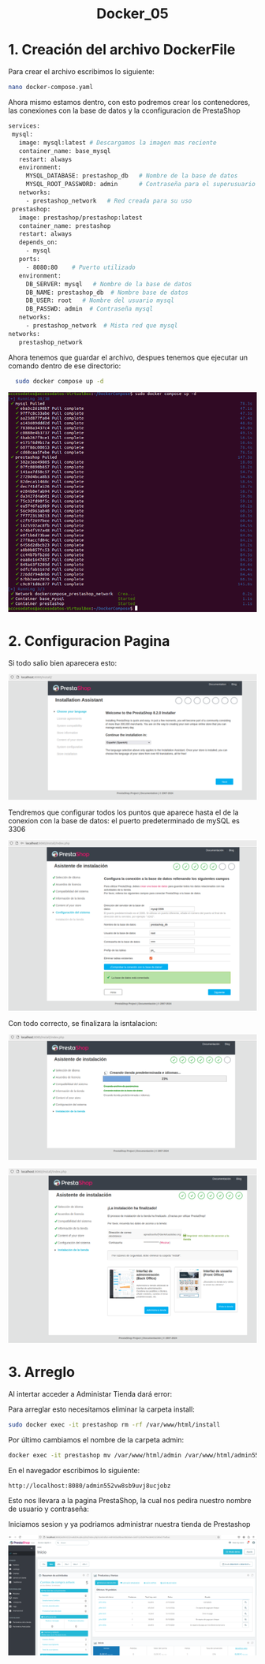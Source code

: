 <h1 align="center">
  Docker_05
</h1>

# **1. Creación del archivo DockerFile**

  Para crear el archivo escribimos lo siguiente:
  ```bash
  nano docker-compose.yaml
  ```
  Ahora mismo estamos dentro, con esto podremos crear los contenedores, las conexiones con la base de datos y la cconfiguracion de PrestaShop

  ```bash
services:
   mysql:
     image: mysql:latest # Descargamos la imagen mas reciente
     container_name: base_mysql
     restart: always
     environment:
       MYSQL_DATABASE: prestashop_db   # Nombre de la base de datos
       MYSQL_ROOT_PASSWORD: admin      # Contraseña para el superusuario
     networks:
       - prestashop_network   # Red creada para su uso       
   prestashop:
     image: prestashop/prestashop:latest 
     container_name: prestashop
     restart: always
     depends_on:
       - mysql 
     ports:
       - 8080:80    # Puerto utilizado 
     environment:
       DB_SERVER: mysql   # Nombre de la base de datos
       DB_NAME: prestashop_db  # Nombre base de datos
       DB_USER: root   # Nombre del usuario mysql
       DB_PASSWD: admin  # Contraseña mysql
     networks:
       - prestashop_network  # Mista red que mysql
networks:
     prestashop_network
  ``` 
  Ahora tenemos que guardar el archivo, despues tenemos que ejecutar un comando dentro de ese directorio:
  ```bash
    sudo docker compose up -d
 ``` 
![Comando](comando_shop.png)

# **2. Configuracion Pagina**
   
Si todo salio bien aparecera esto:

![Pagina](pagina_shop.png)

Tendremos que configurar todos los puntos que aparece hasta el de la conexion con la base de datos: el puerto predeterminado de mySQL es 3306

![BaseDatos](base_datos_shop.png)

Con todo correcto, se finalizara la isntalacion:

![Instalacion](instalacion_shop.png)

![FinInstalacion](fin_instalacion.png)

 # **3. Arreglo**

Al intertar acceder a Administar Tienda dará error:

Para arreglar esto necesitamos eliminar la carpeta install:
```bash
sudo docker exec -it prestashop rm -rf /var/www/html/install
```
Por último cambiamos el nombre de la carpeta admin:
```bash
docker exec -it prestashop mv /var/www/html/admin /var/www/html/admin552vw8sb9uvj8ucjobz
```
En el navegador escribimos lo siguiente:
```bash
http://localhost:8080/admin552vw8sb9uvj8ucjobz
```
Esto nos llevara a la pagina PrestaShop, la cual nos pedira nuestro nombre de usuario y contraseña:

Iniciamos sesion y ya podriamos administrar nuestra tienda de Prestashop

![Final](final.png)
